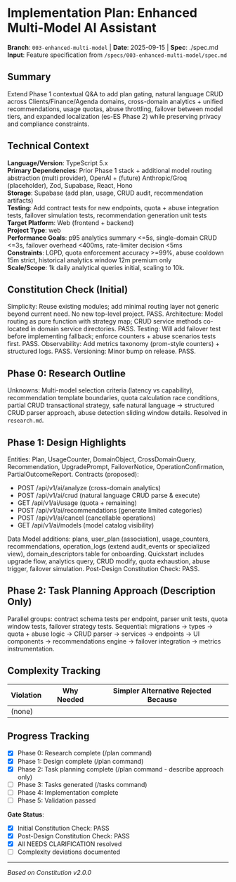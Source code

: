 # Implementation Plan: Enhanced Multi-Model AI Assistant

**Branch**: `003-enhanced-multi-model` | **Date**: 2025-09-15 | **Spec**: ./spec.md
**Input**: Feature specification from `/specs/003-enhanced-multi-model/spec.md`

## Summary
Extend Phase 1 contextual Q&A to add plan gating, natural language CRUD across Clients/Finance/Agenda domains, cross-domain analytics + unified recommendations, usage quotas, abuse throttling, failover between model tiers, and expanded localization (es-ES Phase 2) while preserving privacy and compliance constraints.

## Technical Context
**Language/Version**: TypeScript 5.x  
**Primary Dependencies**: Prior Phase 1 stack + additional model routing abstraction (multi provider), OpenAI + (future) Anthropic/Groq (placeholder), Zod, Supabase, React, Hono  
**Storage**: Supabase (add plan, usage, CRUD audit, recommendation artifacts)  
**Testing**: Add contract tests for new endpoints, quota + abuse integration tests, failover simulation tests, recommendation generation unit tests  
**Target Platform**: Web (frontend + backend)  
**Project Type**: web  
**Performance Goals**: p95 analytics summary <=5s, single-domain CRUD <=3s, failover overhead <400ms, rate-limiter decision <5ms  
**Constraints**: LGPD, quota enforcement accuracy >=99%, abuse cooldown 15m strict, historical analytics window 12m premium only  
**Scale/Scope**: 1k daily analytical queries initial, scaling to 10k.

## Constitution Check (Initial)
Simplicity: Reuse existing modules; add minimal routing layer not generic beyond current need. No new top-level project. PASS.
Architecture: Model routing as pure function with strategy map; CRUD service methods co-located in domain service directories. PASS.
Testing: Will add failover test before implementing fallback; enforce counters + abuse scenarios tests first. PASS.
Observability: Add metrics taxonomy (prom-style counters) + structured logs. PASS.
Versioning: Minor bump on release. PASS.

## Phase 0: Research Outline
Unknowns: Multi-model selection criteria (latency vs capability), recommendation template boundaries, quota calculation race conditions, partial CRUD transactional strategy, safe natural language → structured CRUD parser approach, abuse detection sliding window details.
Resolved in `research.md`.

## Phase 1: Design Highlights
Entities: Plan, UsageCounter, DomainObject, CrossDomainQuery, Recommendation, UpgradePrompt, FailoverNotice, OperationConfirmation, PartialOutcomeReport.
Contracts (proposed):
- POST /api/v1/ai/analyze (cross-domain analytics)
- POST /api/v1/ai/crud (natural language CRUD parse & execute)
- GET /api/v1/ai/usage (quota + remaining)
- POST /api/v1/ai/recommendations (generate limited categories)
- POST /api/v1/ai/cancel (cancellable operations)
- GET /api/v1/ai/models (model catalog visibility)

Data Model additions: plans, user_plan (association), usage_counters, recommendations, operation_logs (extend audit_events or specialized view), domain_descriptors table for onboarding.
Quickstart includes upgrade flow, analytics query, CRUD modify, quota exhaustion, abuse trigger, failover simulation.
Post-Design Constitution Check: PASS.

## Phase 2: Task Planning Approach (Description Only)
Parallel groups: contract schema tests per endpoint, parser unit tests, quota window tests, failover strategy tests. Sequential: migrations → types → quota + abuse logic → CRUD parser → services → endpoints → UI components → recommendations engine → failover integration → metrics instrumentation.

## Complexity Tracking
| Violation | Why Needed | Simpler Alternative Rejected Because |
|-----------|------------|--------------------------------------|
| (none) | | |

## Progress Tracking
- [x] Phase 0: Research complete (/plan command)  
- [x] Phase 1: Design complete (/plan command)  
- [x] Phase 2: Task planning complete (/plan command - describe approach only)  
- [ ] Phase 3: Tasks generated (/tasks command)  
- [ ] Phase 4: Implementation complete  
- [ ] Phase 5: Validation passed  

**Gate Status**:
- [x] Initial Constitution Check: PASS  
- [x] Post-Design Constitution Check: PASS  
- [x] All NEEDS CLARIFICATION resolved  
- [ ] Complexity deviations documented  

---
*Based on Constitution v2.0.0*
